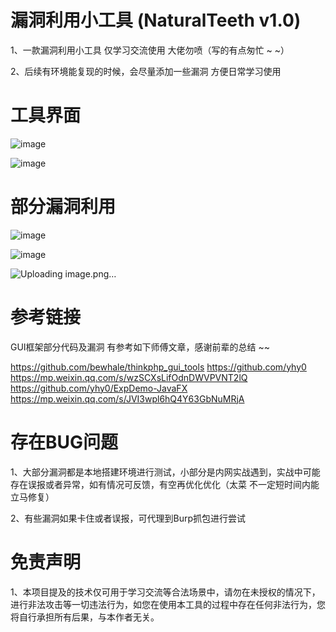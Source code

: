 # 漏洞利用小工具 (NaturalTeeth v1.0) 

1、一款漏洞利用小工具  仅学习交流使用 大佬勿喷（写的有点匆忙 ~ ~）

2、后续有环境能复现的时候，会尽量添加一些漏洞  方便日常学习使用

# 工具界面

![image](https://github.com/ddwGeGe/NaturalTeeth/assets/44337217/ed80ec06-3d96-47b2-9750-7ec33c6e12c1)

![image](https://github.com/ddwGeGe/NaturalTeeth/assets/44337217/733edd51-25e9-46bf-bd2f-5dcaac39b91b)


# 部分漏洞利用

![image](https://github.com/ddwGeGe/NaturalTeeth/assets/44337217/4e778dd3-5f5d-4fb0-b923-1e727aef6d26)

![image](https://github.com/ddwGeGe/NaturalTeeth/assets/44337217/e9e9ced2-2641-48fe-ac0e-e9221d4e2e03)

![Uploading image.png…]()


# 参考链接

GUI框架部分代码及漏洞 有参考如下师傅文章，感谢前辈的总结 ~~

https://github.com/bewhale/thinkphp_gui_tools
https://github.com/yhy0
https://mp.weixin.qq.com/s/wzSCXsLifOdnDWVPVNT2lQ
https://github.com/yhy0/ExpDemo-JavaFX
https://mp.weixin.qq.com/s/JVI3wpl6hQ4Y63GbNuMRjA

# 存在BUG问题

1、大部分漏洞都是本地搭建环境进行测试，小部分是内网实战遇到，实战中可能存在误报或者异常，如有情况可反馈，有空再优化优化（太菜 不一定短时间内能立马修复）

2、有些漏洞如果卡住或者误报，可代理到Burp抓包进行尝试

# 免责声明

1、本项目提及的技术仅可用于学习交流等合法场景中，请勿在未授权的情况下，进行非法攻击等一切违法行为，如您在使用本工具的过程中存在任何非法行为，您将自行承担所有后果，与本作者无关。
